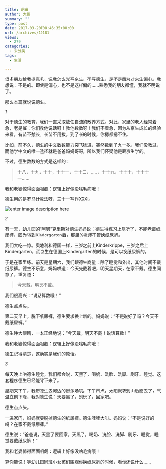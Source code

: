 ```yaml
---
title: 逻辑
author: 大鹏
summary: ""
type: post
date: 2017-03-20T08:46:35+00:00
url: /archives/19181
views:
  - 279
categories:
  - 未分类
tags:
  - 生活

---
```

很多朋友给我提意见，说我怎么光写京生，不写德生，是不是因为对京生偏心。我想说：不是的。即使是偏心，也不是这样偏的……熟悉我的朋友都懂，我就不明说了。

那么本篇就说说德生。

_1_

对于德生的教育，我们一直采取放任自流的散养方式。对此，家里的老人经常着急，老是催：你们教他说话呀！教他数数呀！我们不着急，因为从京生成长的经验来看，有苗不愁长，长苗不用拔。到了长的时候，你摁都摁不住。

比如，前不久，德生的中文数数能力突飞猛进，突然数到了九十多。我们没教过，而他学中文的唯一途径就是爸爸妈妈哥哥，所以我们怀疑他是跟京生学的。

不过，德生数数的方式是这样的：

> 十八，十九，十十，十十一，十十二，&#8230;..，十十九，十十十，十十十一&#8230;&#8230;

我和老婆惊得面面相觑：逻辑上好像没啥毛病哦！

德生用的是罗马计数法呀，三十一写作XXXI。

![enter image description here][1]

_2_

有一天，幼儿园的“阿舅”克里斯对德生妈妈说：德生得练习上厕所了，不能老戴纸尿裤，因为转到Kindergarten后，那里的老师不管换纸尿裤。

我们大吃一惊。奥地利和德国一样，三岁之前上Kinderkrippe，三岁之后上Kindergarten，而京生在德国上Kindergarten的时候，是可以换纸尿裤的。

于是在家里练。前天是星期六，我们跟德生商量：除了睡觉和外出，其他时间不戴纸尿裤。德生不乐意，妈妈哄道：今天先戴着吧，明天星期天，在家不戴。德生同意了，重复道：

> 今天戴，明天不戴。

我们很高兴：“说话算数哦！”

德生点点头。

第二天早上，脱下纸尿裤，德生要求换上新的。妈妈说：“不是说好了吗？今天不戴纸尿裤。”

德生睁大眼睛，一本正经地说：“今天戴，明天不戴！说话算数！”

我和老婆惊得面面相觑：逻辑上好像没啥毛病哦！

德生记得清楚，这确实是我们的原话。

_3_

每天晚上哄德生睡觉，我们都会说，天黑了，喝奶、洗脸、洗脚、刷牙、睡觉。这套程序德生已经能背下来了。

星期天下午，我带德生去河边的游乐场玩。下午四点，太阳就转到山后面去了，气温立刻下降，我对德生说：天要黑了，别玩了，回家吧。

德生点点头。

一进家门，妈妈就要脱掉德生的纸尿裤。德生哇哇大叫。妈妈说：“不是说好的吗？在家不戴纸尿裤。”

德生说：“爸爸说，天黑了要回家。天黑了，喝奶、洗脸、洗脚、刷牙、睡觉，睡觉要戴纸尿裤！”

我和老婆惊得面面相觑：逻辑上好像没啥毛病哦！

算你能说！等幼儿园同班小女孩们围观你换纸尿裤的时候，看你还说什么……

 [1]: http://www.uh.edu/engines/2783-p-play.png
